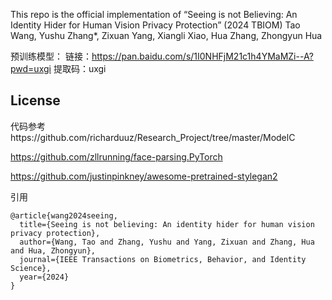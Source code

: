 This repo is the official implementation of 
“Seeing is not Believing: An Identity Hider for Human Vision Privacy Protection”  (2024 TBIOM)
Tao Wang, Yushu Zhang*, Zixuan Yang, Xiangli Xiao, Hua Zhang, Zhongyun Hua

预训练模型：
链接：https://pan.baidu.com/s/1I0NHFjM21c1h4YMaMZi--A?pwd=uxgi 
提取码：uxgi



## License

代码参考https://github.com/richarduuz/Research_Project/tree/master/ModelC

https://github.com/zllrunning/face-parsing.PyTorch

https://github.com/justinpinkney/awesome-pretrained-stylegan2

引用
```
@article{wang2024seeing,
  title={Seeing is not believing: An identity hider for human vision privacy protection},
  author={Wang, Tao and Zhang, Yushu and Yang, Zixuan and Zhang, Hua and Hua, Zhongyun},
  journal={IEEE Transactions on Biometrics, Behavior, and Identity Science},
  year={2024}
}
```
